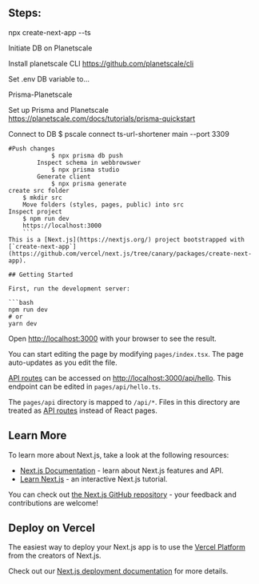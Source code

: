 ## Steps:
npx create-next-app --ts

Initiate DB on Planetscale

Install planetscale CLI https://github.com/planetscale/cli

Set .env DB variable to...

Prisma-Planetscale

Set up Prisma and Planetscale https://planetscale.com/docs/tutorials/prisma-quickstart  

Connect to DB $ pscale connect ts-url-shortener main --port 3309

```
#Push changes
            $ npx prisma db push
        Inspect schema in webbrowswer
            $ npx prisma studio
        Generate client
            $ npx prisma generate
create src folder
    $ mkdir src
    Move folders (styles, pages, public) into src
Inspect project
    $ npm run dev 
    https://localhost:3000
    ```
This is a [Next.js](https://nextjs.org/) project bootstrapped with [`create-next-app`](https://github.com/vercel/next.js/tree/canary/packages/create-next-app).

## Getting Started

First, run the development server:

```bash
npm run dev
# or
yarn dev
```

Open [http://localhost:3000](http://localhost:3000) with your browser to see the result.

You can start editing the page by modifying `pages/index.tsx`. The page auto-updates as you edit the file.

[API routes](https://nextjs.org/docs/api-routes/introduction) can be accessed on [http://localhost:3000/api/hello](http://localhost:3000/api/hello). This endpoint can be edited in `pages/api/hello.ts`.

The `pages/api` directory is mapped to `/api/*`. Files in this directory are treated as [API routes](https://nextjs.org/docs/api-routes/introduction) instead of React pages.

## Learn More

To learn more about Next.js, take a look at the following resources:

- [Next.js Documentation](https://nextjs.org/docs) - learn about Next.js features and API.
- [Learn Next.js](https://nextjs.org/learn) - an interactive Next.js tutorial.

You can check out [the Next.js GitHub repository](https://github.com/vercel/next.js/) - your feedback and contributions are welcome!

## Deploy on Vercel

The easiest way to deploy your Next.js app is to use the [Vercel Platform](https://vercel.com/new?utm_medium=default-template&filter=next.js&utm_source=create-next-app&utm_campaign=create-next-app-readme) from the creators of Next.js.

Check out our [Next.js deployment documentation](https://nextjs.org/docs/deployment) for more details.

